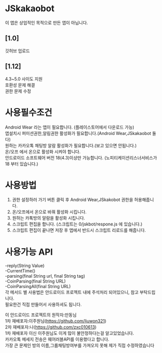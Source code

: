 # JSkakaobot

이 앱은 상업적인 목적으로 만든 앱이 아닙니다.

## [1.0]

깃허브 업로드

## [1.12]

4.3~5.0 사이도 지원  
호환성 문제 해결  
권한 문제 수정

# 사용필수조건

Android Wear 라는 앱이 필요합니다. (플레이스토어에서 다운로드 가능)  
앱설치시 퍼미션권한,알림권한 활성화가 필요합니다.(Android Wear,JSkakaobot 둘다)  
원하는 카카오톡 채팅방 알람 활성화가 필요합니다.(보고 있으면 안됩니다.)  
온/오프 에서 온으로 활성화 시켜야 합니다.  
안드로이드 소프트웨어 버전 18(4.3)이상만 가능합니다. (노피티케이션리스너서비스가 18 부터 있습니다.)

# 사용방법

1. 권한 설정하러 가기 버튼 클릭 후 Android Wear,JSkakobot 권한을 허용해줍니다.
2. 온/오프에서 온으로 바꿔 활성화 시킵니다.
3. 원하는 카톡방의 알람을 활성화 시킵니다.
4. 스크립트 편집을 합니다. (스크립트는 0/jskbot/respone.js 에 있습니다.)
5. 스크립트 편집이 끝나면 저장 후 앱에서 반드시 스크립트 리로드를 해줍니다.

# 사용가능 API

-reply(String Value)  
-CurrentTime()  
-parsing(final String url, final String tag)  
-CoinParsing(final String URL)  
-CoinParsingAll(final String URL)  
각 메서드 별 사용법은 안드로이드 프로젝트 내에 주석처리 되어있으니, 참고 부탁드립니다.  
필요한건 직접 만들어서 사용하셔도 됩니다.

이 안드로이드 프로젝트의 원작자:만동님  
1차 재배포자:이주원님(https://github.com/ljuwon321)  
2차 재배포자:나(https://github.com/zxc010613)  
1차 재배포자 이신 이주원님도 이게 많이 불안정하다는걸 알고있었습니다.  
카카오톡 메세지 전송은 웨어러블API를 이용했다고 합니다.  
가장 큰 문제인 방의 이름,그룹채팅방여부를 가져오지 못해 제가 직접 수정하였습니다
